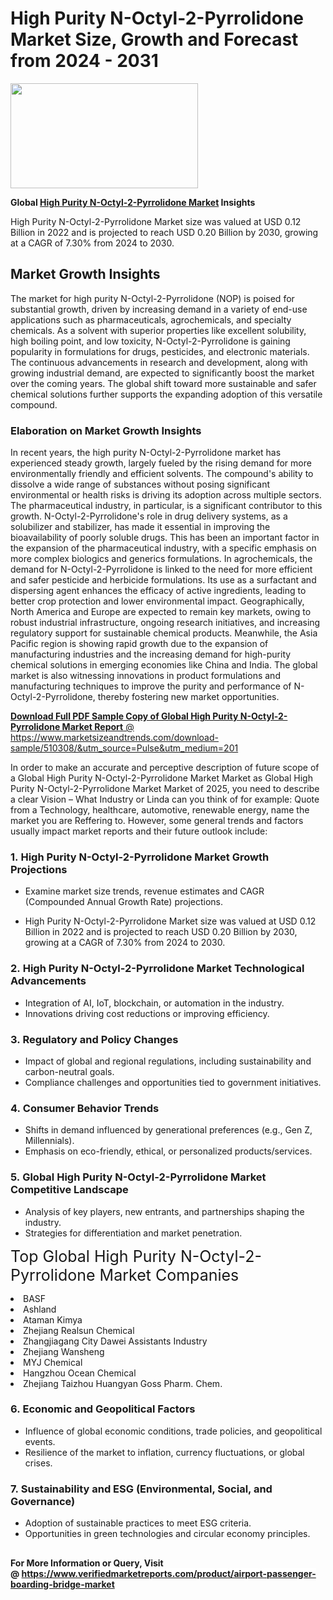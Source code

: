 <H1>High Purity N-Octyl-2-Pyrrolidone Market Size, Growth and Forecast from 2024 - 2031</H1><img class="aligncenter size-medium wp-image-584254" src="https://thirdeyenews.in/wp-content/uploads/2024/09/Global-Market-Research-300x168.jpeg" alt="" width="300" height="168" /><p><strong>Global&nbsp;<a href="https://www.marketsizeandtrends.com/download-sample/510308/&amp;utm_source=Pulse&amp;utm_medium=201">High Purity N-Octyl-2-Pyrrolidone Market</a> Insights</strong></p><p>High Purity N-Octyl-2-Pyrrolidone Market size was valued at USD 0.12 Billion in 2022 and is projected to reach USD 0.20 Billion by 2030, growing at a CAGR of 7.30% from 2024 to 2030.</p><p><h2>Market Growth Insights</h2> <p>The market for high purity N-Octyl-2-Pyrrolidone (NOP) is poised for substantial growth, driven by increasing demand in a variety of end-use applications such as pharmaceuticals, agrochemicals, and specialty chemicals. As a solvent with superior properties like excellent solubility, high boiling point, and low toxicity, N-Octyl-2-Pyrrolidone is gaining popularity in formulations for drugs, pesticides, and electronic materials. The continuous advancements in research and development, along with growing industrial demand, are expected to significantly boost the market over the coming years. The global shift toward more sustainable and safer chemical solutions further supports the expanding adoption of this versatile compound.</p> <p><a href="#"></a></p> <h3>Elaboration on Market Growth Insights</h3> <p>In recent years, the high purity N-Octyl-2-Pyrrolidone market has experienced steady growth, largely fueled by the rising demand for more environmentally friendly and efficient solvents. The compound's ability to dissolve a wide range of substances without posing significant environmental or health risks is driving its adoption across multiple sectors. The pharmaceutical industry, in particular, is a significant contributor to this growth. N-Octyl-2-Pyrrolidone's role in drug delivery systems, as a solubilizer and stabilizer, has made it essential in improving the bioavailability of poorly soluble drugs. This has been an important factor in the expansion of the pharmaceutical industry, with a specific emphasis on more complex biologics and generics formulations. In agrochemicals, the demand for N-Octyl-2-Pyrrolidone is linked to the need for more efficient and safer pesticide and herbicide formulations. Its use as a surfactant and dispersing agent enhances the efficacy of active ingredients, leading to better crop protection and lower environmental impact. Geographically, North America and Europe are expected to remain key markets, owing to robust industrial infrastructure, ongoing research initiatives, and increasing regulatory support for sustainable chemical products. Meanwhile, the Asia Pacific region is showing rapid growth due to the expansion of manufacturing industries and the increasing demand for high-purity chemical solutions in emerging economies like China and India. The global market is also witnessing innovations in product formulations and manufacturing techniques to improve the purity and performance of N-Octyl-2-Pyrrolidone, thereby fostering new market opportunities.</p> <p><a href="#"></p><p><span class=""><strong>Download Full PDF Sample Copy of Global High Purity N-Octyl-2-Pyrrolidone Market Report</strong> @ <a href="https://www.marketsizeandtrends.com/download-sample/510308/&amp;utm_source=Pulse&amp;utm_medium=201" target="_blank">https://www.marketsizeandtrends.com/download-sample/510308/&amp;utm_source=Pulse&amp;utm_medium=201</a></span></p><p>In order to make an accurate and perceptive description of future scope of a Global&nbsp;High Purity N-Octyl-2-Pyrrolidone Market Market as Global&nbsp;High Purity N-Octyl-2-Pyrrolidone Market Market of 2025, you need to describe a clear Vision &ndash; What Industry or Linda can you think of for example: Quote from a Technology, healthcare, automotive, renewable energy, name the market you are Reffering to. However, some general trends and factors usually impact market reports and their future outlook include:</p><h3>1.&nbsp;<strong>High Purity N-Octyl-2-Pyrrolidone Market Growth Projections</strong></h3><ul><li>Examine market size trends, revenue estimates and CAGR (Compounded Annual Growth Rate) projections.</li><li><p>High Purity N-Octyl-2-Pyrrolidone Market size was valued at USD 0.12 Billion in 2022 and is projected to reach USD 0.20 Billion by 2030, growing at a CAGR of 7.30% from 2024 to 2030.</p></li></ul><h3>2.&nbsp;<strong>High Purity N-Octyl-2-Pyrrolidone Market Technological Advancements</strong></h3><ul><li>Integration of AI, IoT, blockchain, or automation in the industry.</li><li>Innovations driving cost reductions or improving efficiency.</li></ul><h3>3.&nbsp;<strong>Regulatory and Policy Changes</strong></h3><ul><li>Impact of global and regional regulations, including sustainability and carbon-neutral goals.</li><li>Compliance challenges and opportunities tied to government initiatives.</li></ul><h3>4.&nbsp;<strong>Consumer Behavior Trends</strong></h3><ul><li>Shifts in demand influenced by generational preferences (e.g., Gen Z, Millennials).</li><li>Emphasis on eco-friendly, ethical, or personalized products/services.</li></ul><h3>5.&nbsp;<strong>Global High Purity N-Octyl-2-Pyrrolidone Market Competitive Landscape</strong></h3><ul><li>Analysis of key players, new entrants, and partnerships shaping the industry.</li><li>Strategies for differentiation and market penetration.</li></ul><p data-pm-slice="1 1 []"><span style="color: inherit; font-family: inherit; font-size: 25px;">Top Global High Purity N-Octyl-2-Pyrrolidone Market Companies</span></p><div class="" data-test-id=""><p><li>BASF</li><li> Ashland</li><li> Ataman Kimya</li><li> Zhejiang Realsun Chemical</li><li> Zhangjiagang City Dawei Assistants Industry</li><li> Zhejiang Wansheng</li><li> MYJ Chemical</li><li> Hangzhou Ocean Chemical</li><li> Zhejiang Taizhou Huangyan Goss Pharm. Chem.</li></p></div><h3>6.&nbsp;<strong>Economic and Geopolitical Factors</strong></h3><ul><li>Influence of global economic conditions, trade policies, and geopolitical events.</li><li>Resilience of the market to inflation, currency fluctuations, or global crises.</li></ul><h3>7.&nbsp;<strong>Sustainability and ESG (Environmental, Social, and Governance)</strong></h3><ul><li>Adoption of sustainable practices to meet ESG criteria.</li><li>Opportunities in green technologies and circular economy principles.</li></ul><h2><strong style="font-size: 14px;">For More Information or Query, Visit @&nbsp;</strong><a style="background-color: #ffffff; font-size: 14px;" href="https://www.marketsizeandtrends.com/report/high-purity-n-octyl-2-pyrrolidone-market/" target="_blank">https://www.verifiedmarketreports.com/product/airport-passenger-boarding-bridge-market</a></h2>
